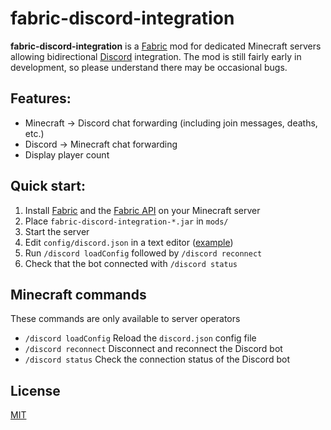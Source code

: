 # fabric-discord-integration

**fabric-discord-integration** is a [Fabric](https://fabricmc.net/) mod for dedicated Minecraft servers allowing bidirectional [Discord](https://discord.com) integration.
The mod is still fairly early in development, so please understand there may be occasional bugs.

## Features:
* Minecraft -> Discord chat forwarding (including join messages, deaths, etc.)
* Discord -> Minecraft chat forwarding
* Display player count

## Quick start:
1. Install [Fabric](https://fabricmc.net/use/?page=server) and the [Fabric API](https://www.curseforge.com/minecraft/mc-mods/fabric-api) on your Minecraft server
2. Place `fabric-discord-integration-*.jar` in `mods/`
3. Start the server
4. Edit `config/discord.json` in a text editor ([example](https://gist.github.com/hkva/50f368241f65a877d26a3546f979a7f7))
5. Run `/discord loadConfig` followed by `/discord reconnect`
6. Check that the bot connected with `/discord status`

## Minecraft commands
These commands are only available to server operators
* `/discord loadConfig` Reload the `discord.json` config file
* `/discord reconnect` Disconnect and reconnect the Discord bot
* `/discord status` Check the connection status of the Discord bot

## License
[MIT](/LICENSE)
